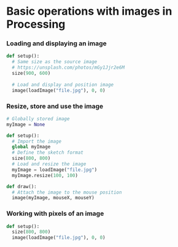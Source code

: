 # Basic operations with images in Processing

### Loading and displaying an image
```python
def setup():
  # Same size as the source image
  # https://unsplash.com/photos/mGy1Jjr2e6M
  size(900, 600)
  
  # Load and display and position image
  image(loadImage("file.jpg"), 0, 0)
```

### Resize, store and use the image
```python
# Globally stored image
myImage = None

def setup():
  # Import the image
  global myImage
  # Define the sketch format
  size(800, 800)
  # Load and resize the image
  myImage = loadImage("file.jpg")
  myImage.resize(100, 100)

def draw():
  # Attach the image to the mouse position
  image(myImage, mouseX, mouseY)
```

### Working with pixels of an image
```python
def setup():
  size(800, 800)
  image(loadImage("file.jpg"), 0, 0)
```
